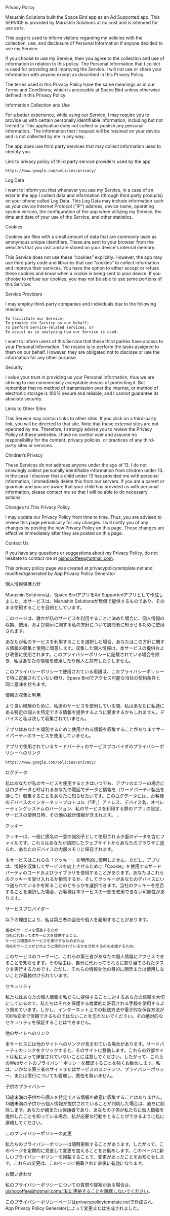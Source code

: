 Privacy Policy

Marushin Solutions built the Space Bird app as an Ad Supported app. This SERVICE is provided by Marushin Solutions at no cost and is intended for use as is.

This page is used to inform visitors regarding my policies with the collection, use, and disclosure of Personal Information if anyone decided to use my Service.

If you choose to use my Service, then you agree to the collection and use of information in relation to this policy. The Personal Information that I collect is used for providing and improving the Service. I will not use or share your information with anyone except as described in this Privacy Policy.

The terms used in this Privacy Policy have the same meanings as in our Terms and Conditions, which is accessible at Space Bird unless otherwise defined in this Privacy Policy.

Information Collection and Use

For a better experience, while using our Service, I may require you to provide us with certain personally identifiable information, including but not limited to This application does not collect or publish any personal information.. The information that I request will be retained on your device and is not collected by me in any way.

The app does use third party services that may collect information used to identify you.

Link to privacy policy of third party service providers used by the app

    https://www.google.com/policies/privacy/

Log Data

I want to inform you that whenever you use my Service, in a case of an error in the app I collect data and information (through third party products) on your phone called Log Data. This Log Data may include information such as your device Internet Protocol (“IP”) address, device name, operating system version, the configuration of the app when utilizing my Service, the time and date of your use of the Service, and other statistics.

Cookies

Cookies are files with a small amount of data that are commonly used as anonymous unique identifiers. These are sent to your browser from the websites that you visit and are stored on your device's internal memory.

This Service does not use these “cookies” explicitly. However, the app may use third party code and libraries that use “cookies” to collect information and improve their services. You have the option to either accept or refuse these cookies and know when a cookie is being sent to your device. If you choose to refuse our cookies, you may not be able to use some portions of this Service.

Service Providers

I may employ third-party companies and individuals due to the following reasons:

    To facilitate our Service;
    To provide the Service on our behalf;
    To perform Service-related services; or
    To assist us in analyzing how our Service is used.

I want to inform users of this Service that these third parties have access to your Personal Information. The reason is to perform the tasks assigned to them on our behalf. However, they are obligated not to disclose or use the information for any other purpose.

Security

I value your trust in providing us your Personal Information, thus we are striving to use commercially acceptable means of protecting it. But remember that no method of transmission over the internet, or method of electronic storage is 100% secure and reliable, and I cannot guarantee its absolute security.

Links to Other Sites

This Service may contain links to other sites. If you click on a third-party link, you will be directed to that site. Note that these external sites are not operated by me. Therefore, I strongly advise you to review the Privacy Policy of these websites. I have no control over and assume no responsibility for the content, privacy policies, or practices of any third-party sites or services.

Children’s Privacy

These Services do not address anyone under the age of 13. I do not knowingly collect personally identifiable information from children under 13. In the case I discover that a child under 13 has provided me with personal information, I immediately delete this from our servers. If you are a parent or guardian and you are aware that your child has provided us with personal information, please contact me so that I will be able to do necessary actions.

Changes to This Privacy Policy

I may update our Privacy Policy from time to time. Thus, you are advised to review this page periodically for any changes. I will notify you of any changes by posting the new Privacy Policy on this page. These changes are effective immediately after they are posted on this page.

Contact Us

If you have any questions or suggestions about my Privacy Policy, do not hesitate to contact me at oishocoffee@hotmail.com.

This privacy policy page was created at privacypolicytemplate.net and modified/generated by App Privacy Policy Generator

個人情報保護方針

Marushin Solutionsは、Space BirdアプリをAd Supportedアプリとして作成しました。本サービスは、Marushin Solutionsが無償で提供するものであり、そのまま使用することを目的としています。

このページは、誰かが私のサービスを利用することに決めた場合に、個人情報の収集、使用、および開示に関する私の方針について訪問者に知らせるために使用されます。

あなたが私のサービスを利用することを選択した場合、あなたはこの方針に関する情報の収集と使用に同意します。収集した個人情報は、本サービスの提供および改善に使用されます。このプライバシーポリシーに記載されている場合を除き、私はあなたの情報を使用したり他人と共有したりしません。

このプライバシーポリシーで使用されている用語は、このプライバシーポリシーで特に定義されていない限り、Space Birdでアクセス可能な当社の契約条件と同じ意味を持ちます。

情報の収集と利用

より良い経験のために、私達のサービスを使用している間、私はあなたに私達にある特定の個人を特定できる情報を提供するように要求するかもしれません。デバイスと私は決して収集されていません。

アプリはあなたを識別するために使用される情報を収集することがありますサードパーティのサービスを使用していません。

アプリで使用されているサードパーティのサービスプロバイダのプライバシーポリシーへのリンク

    https://www.google.com/policies/privacy/

ログデータ

私はあなたが私のサービスを使用するときはいつでも、アプリのエラーの場合にはログデータと呼ばれるあなたの電話でデータと情報を（サードパーティ製品を通して）収集することをあなたに知らせたいです。このログデータには、お客様のデバイスのインターネットプロトコル（「IP」）アドレス、デバイス名、オペレーティングシステムのバージョン、私のサービスを利用する際のアプリの設定、サービスの使用日時、その他の統計情報が含まれます。 。

クッキー

クッキーは、一般に匿名の一意の識別子として使用される少量のデータを含むファイルです。これらはあなたが訪問したウェブサイトからあなたのブラウザに送られ、あなたのデバイスの内部メモリに保存されます。

本サービスはこれらの「クッキー」を明示的に使用しません。ただし、アプリは、情報を収集してサービスを向上させるために「Cookie」を使用するサードパーティのコードおよびライブラリを使用することがあります。あなたはこれらのクッキーを受け入れるか拒否するか、そしてクッキーがあなたのデバイスにいつ送られているかを知ることのどちらかを選択できます。当社のクッキーを拒否することを選択した場合、お客様は本サービスの一部を使用できない可能性があります。

サービスプロバイダー

以下の理由により、私は第三者の会社や個人を雇用することがあります。

    当社のサービスを促進するため
    当社に代わって本サービスを提供すること。
    サービス関連のサービスを実行するためまたは
    当社のサービスがどのように使用されているかを分析するのを支援するため。

このサービスのユーザーに、これらの第三者があなたの個人情報にアクセスできることを知らせます。その理由は、自分に代わってそれらに割り当てられたタスクを実行するためです。ただし、それらの情報を他の目的に開示または使用しないことが義務付けられています。

セキュリティ

私たちはあなたの個人情報を私たちに提供することに対するあなたの信頼を大切にしているので、私たちはそれを保護する商業的に許容される手段を使用するよう努めています。しかし、インターネット上での転送方法や電子的な保存方法が100％安全で信頼できるものではないことを忘れないでください。その絶対的なセキュリティを保証することはできません。

他のサイトへのリンク

本サービスには他のサイトへのリンクが含まれている場合があります。サードパーティのリンクをクリックすると、そのサイトに移動します。これらの外部サイトは私によって運営されていないことに注意してください。したがって、これらのWebサイトのプライバシーポリシーを確認することを強くお勧めします。私は、いかなる第三者のサイトまたはサービスのコンテンツ、プライバシーポリシー、または慣行についても管理し、責任を負いません。

子供のプライバシー

13歳未満の子供から個人を特定できる情報を故意に収集することはありません。13歳未満の子供から個人情報が提供されていることが判明した場合は、直ちに削除します。あなたが親または保護者であり、あなたの子供が私たちに個人情報を提供したことを知っている場合、私が必要な行動をとることができるように私に連絡してください。

このプライバシーポリシーの変更

私たちのプライバシーポリシーは随時更新することがあります。したがって、このページを定期的に見直して変更を加えることをお勧めします。このページに新しいプライバシーポリシーを掲載することで、変更があったことをお知らせします。これらの変更は、このページに掲載された直後に有効になります。

お問い合わせ

私のプライバシーポリシーについての質問や提案がある場合は、oishocoffee@hotmail.comに私に連絡することを躊躇しないでください。

このプライバシーポリシーページはprivacypolicytemplate.netで作成され、App Privacy Policy Generatorによって変更または生成されました。
